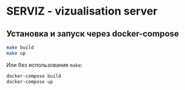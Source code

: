 # SERVIZ - vizualisation server

## Установка и запуск через docker-compose

```bash
make build
make up
```

Или без использования `make`:

```bash
docker-compose build
docker-compose up
```
